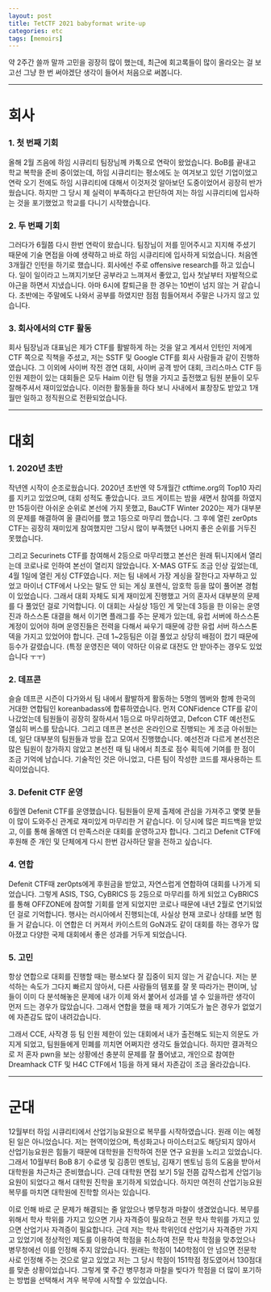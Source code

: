 ```yaml
---
layout: post
title: TetCTF 2021 babyformat write-up
categories: etc
tags: [memoirs]
---
```



약 2주간 쓸까 말까 고민을 굉장히 많이 했는데, 최근에 회고록들이 많이 올라오는 걸 보고선 그냥 한 번 써야겠단 생각이 들어서 처음으로 써봅니다.

------



# 회사

### 1. 첫 번째 기회

올해 2월 즈음에 하임 시큐리티 팀장님께 카톡으로 연락이 왔었습니다. BoB를 끝내고 학교 복학을 준비 중이었는데, 하임 시큐리티는 평소에도 눈 여겨보고 있던 기업이었고 연락 오기 전에도 하임 시큐리티에 대해서 이것저것 알아보던 도중이었어서 굉장히 반가웠습니다. 하지만 그 당시 제 실력이 부족하다고 판단하여 저는 하임 시큐리티에 입사하는 것을 포기했었고 학교를 다니기 시작했습니다.



### 2. 두 번째 기회

그러다가 6월쯤 다시 한번 연락이 왔습니다. 팀장님이 저를 믿어주시고 지지해 주셨기 때문에 기술 면접을 아예 생략하고 바로 하임 시큐리티에 입사하게 되었습니다. 처음엔 3개월간 인턴을 하기로 했습니다. 회사에선 주로 offensive research를 하고 있습니다. 일이 일이라고 느껴지기보단 공부라고 느껴져서 좋았고, 입사 첫날부터 자발적으로 야근을 하면서 지냈습니다. 아마 6시에 칼퇴근을 한 경우는 10번이 넘지 않는 거 같습니다. 초반에는 주말에도 나와서 공부를 하였지만 점점 힘들어져서 주말은 나가지 않고 있습니다.



### 3. 회사에서의 CTF 활동

회사 팀장님과 대표님은 제가 CTF를 활발하게 하는 것을 알고 계셔서 인턴인 저에게 CTF 쪽으로 직책을 주셨고, 저는 SSTF 및 Google CTF를 회사 사람들과 같이 진행하였습니다. 그 이외에 사이버 작전 경연 대회, 사이버 공격 방어 대회, 크리스마스 CTF 등 인원 제한이 있는 대회들은 모두 Haim 이란 팀 명을 가지고 출전했고 팀원 분들이 모두 잘해주셔서 재미있었습니다. 이러한 활동들을 하다 보니 사내에서 표창장도 받았고 1개월만 일하고 정직원으로 전환되었습니다.

------



# 대회

### 1. 2020년 초반

작년엔 시작이 순조로웠습니다. 2020년 초반엔 약 5개월간 ctftime.org의 Top10 자리를 지키고 있었으며, 대회 성적도 좋았습니다. 코드 게이트는 밤을 새면서 참여를 하였지만 15등이란 아쉬운 순위로 본선에 가지 못했고, BauCTF Winter 2020는 제가 대부분의 문제를 해결하여 올 클리어를 했고 1등으로 마무리 했습니다. 그 후에 열린 zer0pts CTF는 굉장히 재미있게 참여했지만 그당시 많이 부족했던 나머지 좋은 순위를 거두진 못했습니다.



그리고 Securinets CTF를 참여해서 2등으로 마무리했고 본선은 원래 튀니지에서 열리는데 코로나로 인하여 본선이 열리지 않았습니다.  X-MAS GTF도 조금 인상 깊었는데, 4월 1일에 열린 게싱 CTF였습니다. 저는 팀 내에서 가장 게싱을 잘한다고 자부하고 있었고 마이너 CTF에서 나오는 말도 안 되는 게싱 포렌식, 암호학 등을 많이 풀어본 경험이 있었습니다. 그래서 대회 자체도 되게 재미있게 진행했고 거의 혼자서 대부분의 문제를 다 풀었던 걸로 기억합니다. 이 대회는 사실상 1등인 게 맞는데 3등을 한 이유는 운영진과 하스스톤 대결을 해서 이기면 플래그를 주는 문제가 있는데, 유럽 서버에 하스스톤 계정이 있어야 하며 운영진들은 전력을 다해서 싸우기 때문에 강한 유럽 서버 하스스톤 덱을 가지고 있었어야 합니다. 근데 1~2등팀은 이걸 풀었고 상당히 배점이 컸기 때문에 등수가 갈렸습니다. (특정 운영진은 덱이 약하단 이유로 대전도 안 받아주는 경우도 있었습니다 ㅜㅜ)



### 2. 데프콘

슬슬 데프콘 시즌이 다가와서 팀 내에서 활발하게 활동하는 5명의 멤버와 함께 한국의 거대한 연합팀인 koreanbadass에 합류하였습니다. 먼저 CONFidence CTF를 같이 나갔었는데 팀원들이 굉장히 잘하셔서 1등으로 마무리하였고, Defcon CTF 예선전도 열심히 버스를 탔습니다. 그리고 데프콘 본선은 온라인으로 진행되는 게 조금 아쉬웠는데, 일단 대부분의 팀원들과 방을 잡고 모여서 진행했습니다.  예선전과 다르게 본선전은 많은 팀원이 참가하지 않았고 본선전 때 팀 내에서 최초로 점수 획득에 기여를 한 점이 조금 기억에 남습니다. 기술적인 것은 아니었고, 다른 팀이 작성한 코드를 재사용하는 트릭이었습니다.



### 3. Defenit CTF 운영

6월엔 Defenit CTF를 운영했습니다. 팀원들이 문제 출제에 관심을 가져주고 몇몇 분들이 많이 도와주신 관계로 재미있게 마무리한 거 같습니다. 이 당시에 많은 피드백을 받았고, 이를 통해 올해엔 더 만족스러운 대회를 운영하고자 합니다. 그리고 Defenit CTF에 후원해 준 개인 및 단체에게 다시 한번 감사하단 말을 전하고 싶습니다.



### 4. 연합

Defenit CTF때 zer0pts에게 후원금을 받았고, 자연스럽게 연합하여 대회를 나가게 되었습니다. 그렇게 ASIS, TSG, CyBRICS 등 2등으로 마무리를 하게 되었고 CyBRICS를 통해 OFFZONE에 참여할 기회를 얻게 되었지만 코로나 때문에 내년 2월로 연기되었던 걸로 기억합니다. 행사는 러시아에서 진행되는데, 사실상 현재 코로나 상태를 보면 힘들 거 같습니다. 이 연합은 더 커져서 카이스트의 GoN과도 같이 대회를 하는 경우가 많아졌고 다양한 국제 대회에서 좋은 성과를 거두게 되었습니다.



### 5. 고민

항상 연합으로 대회를 진행할 때는 평소보다 잘 집중이 되지 않는 거 같습니다. 저는 분석하는 속도가 그다지 빠르지 않아서, 다른 사람들의 템포를 잘 못 따라가는 편이며, 남들이 이미 다 분석해놓은 문제에 내가 이제 와서 붙어서 성과를 낼 수 있을까란 생각이 먼저 드는 경우가 많았습니다. 그래서 연합을 했을 때 제가 기여도가 높은 경우가 없었기에 자존감도 많이 내려갔습니다.



그래서 CCE, 사작경 등 팀 인원 제한이 있는 대회에서 내가 출전해도 되는지 의문도 가지게 되었고, 팀원들에게 민폐를 끼치면 어쩌지란 생각도 들었습니다. 하지만 결과적으로 저 혼자 pwn을 보는 상황에선 충분히 문제를 잘 풀어냈고, 개인으로 참여한 Dreamhack CTF 및 H4C CTF에서 1등을 하게 돼서 자존감이 조금 올라갔습니다.

------



# 군대

12월부터 하임 시큐리티에서 산업기능요원으로 복무를 시작하였습니다. 원래 이는 예정된 일은 아니었습니다. 저는 현역이었으며, 특성화고나 마이스터고도 해당되지 않아서 산업기능요원은 힘들기 때문에 대학원을 진학하여 전문 연구 요원을 노리고 있었습니다. 그래서 10월부터 BoB 8기 수료생 및 김종민 멘토님, 김재기 멘토님 등의 도움을 받아서 대학원을 차근차근 준비했습니다. 근데 대학원 면접 보기 5일 전쯤 갑작스럽게 산업기능요원이 되었다고 해서 대학원 진학을 포기하게 되었습니다. 하지만 여전히 산업기능요원 복무를 마치면 대학원에 진학할 의사는 있습니다.



이로 인해 바로 군 문제가 해결되는 줄 알았으나 병무청과 마찰이 생겼었습니다. 복무를 위해서 학사 학위를 가지고 있으면 기사 자격증이 필요하고 전문 학사 학위를 가지고 있으면 산업기사 자격증이 필요합니다. 근데 저는 학사 학위인데 산업기사 자격증만 가지고 있었기에 정상적인 제도를 이용하여 학점을 취소하여 전문 학사 학점을 맞추었으나 병무청에선 이를 인정해 주지 않았습니다. 원래는 학점이 140학점이 안 넘으면 전문학사로 인정해 주는 것으로 알고 있었고 저는 그 당시 학점이 151학점 정도였어서 130점대를 맞춘 상황이었습니다. 그렇게 몇 주간 병무청과 마찰을 빚다가 학점을 더 많이 포기하는 방법을 선택해서 겨우 복무에 시작할 수 있었습니다.
